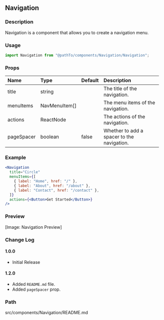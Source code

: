 ## Navigation

### Description

Navigation is a component that allows you to create a navigation menu.

### Usage

```jsx
import Navigation from "@pathTo/components/Navigation/Navigation";
```

### Props

| Name       | Type          | Default | Description                                |
| :--------- | :------------ | :------ | :----------------------------------------- |
| title      | string        |         | The title of the navigation.               |
| menuItems  | NavMenuItem[] |         | The menu items of the navigation.          |
| actions    | ReactNode     |         | The actions of the navigation.             |
| pageSpacer | boolean       | false   | Whether to add a spacer to the navigation. |

### Example

```jsx
<Navigation
  title="Circle"
  menuItems={[
    { label: "Home", href: "/" },
    { label: "About", href: "/about" },
    { label: "Contact", href: "/contact" },
  ]}
  actions={<Button>Get Started</Button>}
/>
```

### Preview

[Image: Navigation Preview]

### Change Log

#### 1.0.0

- Initial Release

#### 1.2.0

- Added `README.md` file.
- Added `pageSpacer` prop.

### Path

src/components/Navigation/README.md

